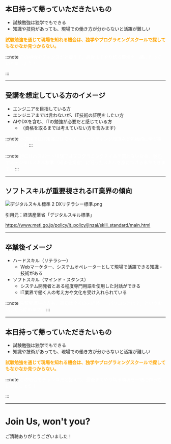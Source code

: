 ## 本日持って帰っていただきたいもの
- 試験勉強は独学でもできる
- 知識や技術があっても、現場での働き方が分からないと活躍が難しい

**<font color="orange">試験勉強を通じて現場を知れる機会は、独学やプログラミングスクールで探してもなかなか見つからない。</font>**

:::note
<font color="white">この機会をチャンスだと捉えて、最後までやり切る環境を一緒に作っていきましょう！</font>

:::

---

## 受講を想定している方のイメージ
- エンジニアを目指している方
- エンジニアまでは言わないが、IT技術の証明をしたい方
- AIやDXを含む、ITの勉強が必要だと感じている方
  - （資格を取るまでは考えていない方を含みます）

:::note
<font color="white">本講座ではIT知識だけでなく、マーケティング知識など包括的に学ぶ事ができます</font>
:::

:::note
<font color="white">特にITパスポート試験ではプログラミングスキルを問わないため、後述するデジタルスキル標準（経済産業省）に沿ったスキルを身につける事ができます。</font>
:::

---

## ソフトスキルが重要視されるIT業界の傾向
![デジタルスキル標準 2 DXリテラシー標準.png](https://qiita-image-store.s3.ap-northeast-1.amazonaws.com/0/122800/71aae266-d37f-b180-887f-a4b1962c3bb7.png)

引用元：経済産業省「デジタルスキル標準」

https://www.meti.go.jp/policy/it_policy/jinzai/skill_standard/main.html

---

## 卒業後イメージ
- ハードスキル（リテラシー）
  - Webマーケター、システムオペレーターとして現場で活躍できる知識・技術がある
- ソフトスキル（マインド・スタンス）
  - システム開発者とある程度専門用語を使用した対話ができる
  - IT業界で働く人の考え方や文化を受け入れられている

:::note
<font color="white">先輩受講生の方も、最初は全くの未経験！「パソコンとは？」というお話しから始めます。</font>
:::

---

## 本日持って帰っていただきたいもの
- 試験勉強は独学でもできる
- 知識や技術があっても、現場での働き方が分からないと活躍が難しい

**<font color="orange">試験勉強を通じて現場を知れる機会は、独学やプログラミングスクールで探してもなかなか見つからない。</font>**

:::note
<font color="white">この機会をチャンスだと捉えて、最後までやり切る環境を一緒に作っていきましょう！</font>

:::

---

# Join Us, won't you?

ご清聴ありがとうございました！
